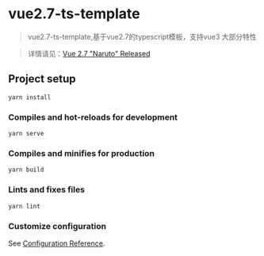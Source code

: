 # vue2.7-ts-template
> vue2.7-ts-template,基于vue2.7的typescript模板，支持vue3 大部分特性

>详情请见：[Vue 2.7 "Naruto" Released]('https://blog.vuejs.org/posts/vue-2-7-naruto.html')
## Project setup
```
yarn install
```

### Compiles and hot-reloads for development
```
yarn serve
```

### Compiles and minifies for production
```
yarn build
```

### Lints and fixes files
```
yarn lint
```

### Customize configuration
See [Configuration Reference](https://cli.vuejs.org/config/).
